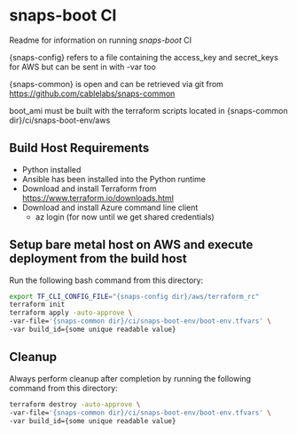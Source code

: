 # snaps-boot CI
Readme for information on running _snaps-boot_ CI

{snaps-config} refers to a file containing the access_key and secret_keys for
AWS but can be sent in with -var too
 
{snaps-common} is open and can be retrieved via git from
<https://github.com/cablelabs/snaps-common>

boot_ami must be built with the terraform scripts located in
{snaps-common dir}/ci/snaps-boot-env/aws

## Build Host Requirements
- Python installed
- Ansible has been installed into the Python runtime
- Download and install Terraform from <https://www.terraform.io/downloads.html>
- Download and install Azure command line client
    - az login (for now until we get shared credentials) 

## Setup bare metal host on AWS and execute deployment from the build host
Run the following bash command from this directory:
```bash
export TF_CLI_CONFIG_FILE="{snaps-config dir}/aws/terraform_rc"
terraform init
terraform apply -auto-approve \
-var-file='{snaps-common dir}/ci/snaps-boot-env/boot-env.tfvars' \
-var build_id={some unique readable value}
```

## Cleanup
Always perform cleanup after completion by running the following command from this directory:
```bash
terraform destroy -auto-approve \
-var-file='{snaps-common dir}/ci/snaps-boot-env/boot-env.tfvars' \
-var build_id={some unique readable value}
```